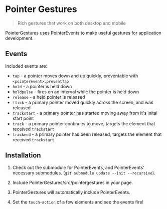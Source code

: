 # Pointer Gestures
> Rich gestures that work on both desktop and mobile

PointerGestures uses PointerEvents to make useful gestures for application
development.

## Events

Included events are:
- `tap` - a pointer moves down and up quickly, preventable with
  `<pointerevent>.preventTap`
- `hold` - a pointer is held down
- `holdpulse` - fires on an interval while the pointer is held down
- `release` - a held pointer is released
- `flick` - a primary pointer moved quickly across the screen, and was released
- `trackstart` - a primary pointer has started moving away from it's inital
  start point
- `track` - a primary pointer continues to move, targets the element that
  received `trackstart`
- `trackend` - a primary pointer has been released, targets the element that
  received `trackstart`

## Installation

1. Check out the submodule for PointerEvents, and PointerEvents' necessary
submodules. (`git submodule update --init --recursive`).

2. Include PointerGestures/src/pointergestures in your page.

3. PointerGestures will automatically include PointerEvents.

4. Set the `touch-action` of a few elements and see the events fire!
